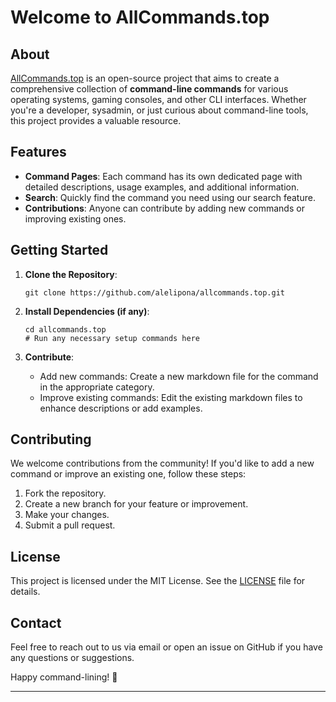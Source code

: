 # Welcome to AllCommands.top

## About

[AllCommands.top](https://allcommands.top) is an open-source project that aims to create a comprehensive collection of **command-line commands** for various operating systems, gaming consoles, and other CLI interfaces. Whether you're a developer, sysadmin, or just curious about command-line tools, this project provides a valuable resource.

## Features

- **Command Pages**: Each command has its own dedicated page with detailed descriptions, usage examples, and additional information.
- **Search**: Quickly find the command you need using our search feature.
- **Contributions**: Anyone can contribute by adding new commands or improving existing ones.

## Getting Started

1. **Clone the Repository**:
   ```
   git clone https://github.com/alelipona/allcommands.top.git
   ```

2. **Install Dependencies (if any)**:
   ```
   cd allcommands.top
   # Run any necessary setup commands here
   ```

3. **Contribute**:
   - Add new commands: Create a new markdown file for the command in the appropriate category.
   - Improve existing commands: Edit the existing markdown files to enhance descriptions or add examples.

## Contributing

We welcome contributions from the community! If you'd like to add a new command or improve an existing one, follow these steps:

1. Fork the repository.
2. Create a new branch for your feature or improvement.
3. Make your changes.
4. Submit a pull request.

## License

This project is licensed under the MIT License. See the [LICENSE](LICENSE) file for details.

## Contact

Feel free to reach out to us via email or open an issue on GitHub if you have any questions or suggestions.

Happy command-lining! 🚀

---